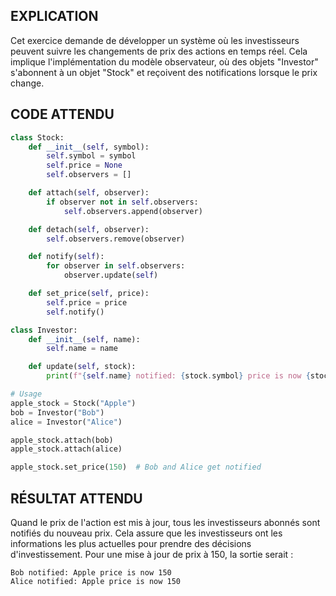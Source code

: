 ## EXPLICATION

Cet exercice demande de développer un système où les investisseurs peuvent suivre les changements de prix des actions en temps réel. Cela implique l'implémentation du modèle observateur, où des objets "Investor" s'abonnent à un objet "Stock" et reçoivent des notifications lorsque le prix change.

## CODE ATTENDU

```python
class Stock:
    def __init__(self, symbol):
        self.symbol = symbol
        self.price = None
        self.observers = []

    def attach(self, observer):
        if observer not in self.observers:
            self.observers.append(observer)

    def detach(self, observer):
        self.observers.remove(observer)

    def notify(self):
        for observer in self.observers:
            observer.update(self)

    def set_price(self, price):
        self.price = price
        self.notify()

class Investor:
    def __init__(self, name):
        self.name = name

    def update(self, stock):
        print(f"{self.name} notified: {stock.symbol} price is now {stock.price}")

# Usage
apple_stock = Stock("Apple")
bob = Investor("Bob")
alice = Investor("Alice")

apple_stock.attach(bob)
apple_stock.attach(alice)

apple_stock.set_price(150)  # Bob and Alice get notified
```

## RÉSULTAT ATTENDU

Quand le prix de l'action est mis à jour, tous les investisseurs abonnés sont notifiés du nouveau prix. Cela assure que les investisseurs ont les informations les plus actuelles pour prendre des décisions d'investissement. Pour une mise à jour de prix à 150, la sortie serait :

```
Bob notified: Apple price is now 150
Alice notified: Apple price is now 150
```